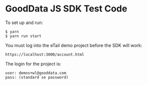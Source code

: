 # GoodData JS SDK Test Code

To set up and run:

```
$ yarn
$ yarn run start
```

You must log into the eTail demo project before the SDK will work:

```url
https://localhost:3000/account.html
```

The login for the project is:

```
user: demos+wl@gooddata.com
pass: (standard se password)
````
